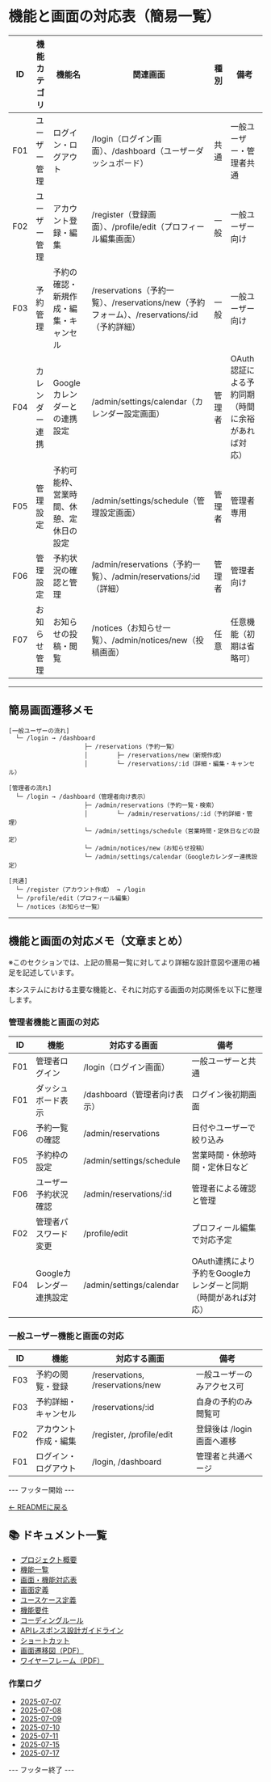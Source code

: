 # 機能と画面の対応表（簡易一覧）

| ID   | 機能カテゴリ | 機能名 | 関連画面 | 種別 | 備考 |
|------|--------------|--------|----------|------|------|
| F01  | ユーザー管理 | ログイン・ログアウト | /login（ログイン画面）、/dashboard（ユーザーダッシュボード） | 共通 | 一般ユーザー・管理者共通 |
| F02  | ユーザー管理 | アカウント登録・編集 | /register（登録画面）、/profile/edit（プロフィール編集画面） | 一般 | 一般ユーザー向け |
| F03  | 予約管理 | 予約の確認・新規作成・編集・キャンセル | /reservations（予約一覧）、/reservations/new（予約フォーム）、/reservations/:id（予約詳細） | 一般 | 一般ユーザー向け |
| F04  | カレンダー連携 | Googleカレンダーとの連携設定 | /admin/settings/calendar（カレンダー設定画面） | 管理者 | OAuth認証による予約同期（時間に余裕があれば対応） |
| F05  | 管理設定 | 予約可能枠、営業時間、休憩、定休日の設定 | /admin/settings/schedule（管理設定画面） | 管理者 | 管理者専用 |
| F06  | 管理設定 | 予約状況の確認と管理 | /admin/reservations（予約一覧）、/admin/reservations/:id（詳細） | 管理者 | 管理者向け |
| F07  | お知らせ管理 | お知らせの投稿・閲覧 | /notices（お知らせ一覧）、/admin/notices/new（投稿画面） | 任意 | 任意機能（初期は省略可） |

---

## 簡易画面遷移メモ

```text
[一般ユーザーの流れ]
  └─ /login → /dashboard
                     ├─ /reservations（予約一覧）
                     │        ├─ /reservations/new（新規作成）
                     │        └─ /reservations/:id（詳細・編集・キャンセル）

[管理者の流れ]
  └─ /login → /dashboard（管理者向け表示）
                     ├─ /admin/reservations（予約一覧・検索）
                     │        └─ /admin/reservations/:id（予約詳細・管理）
                     └─ /admin/settings/schedule（営業時間・定休日などの設定）
                     └─ /admin/notices/new（お知らせ投稿）
                     └─ /admin/settings/calendar（Googleカレンダー連携設定）

[共通]
  └─ /register（アカウント作成） → /login
  └─ /profile/edit（プロフィール編集）
  └─ /notices（お知らせ一覧）

```

---

## 機能と画面の対応メモ（文章まとめ）

※このセクションでは、上記の簡易一覧に対してより詳細な設計意図や運用の補足を記述しています。

本システムにおける主要な機能と、それに対応する画面の対応関係を以下に整理します。

### 管理者機能と画面の対応

| ID   | 機能 | 対応する画面 | 備考 |
|------|------|----------------|------|
| F01  | 管理者ログイン         | /login（ログイン画面） | 一般ユーザーと共通 |
| F01  | ダッシュボード表示     | /dashboard（管理者向け表示） | ログイン後初期画面 |
| F06  | 予約一覧の確認         | /admin/reservations | 日付やユーザーで絞り込み |
| F05  | 予約枠の設定           | /admin/settings/schedule | 営業時間・休憩時間・定休日など |
| F06  | ユーザー予約状況確認   | /admin/reservations/:id | 管理者による確認と管理 |
| F02  | 管理者パスワード変更   | /profile/edit | プロフィール編集で対応予定 |
| F04  | Googleカレンダー連携設定 | /admin/settings/calendar | OAuth連携により予約をGoogleカレンダーと同期（時間があれば対応） |

### 一般ユーザー機能と画面の対応

| ID   | 機能 | 対応する画面 | 備考 |
|------|------|----------------|------|
| F03  | 予約の閲覧・登録       | /reservations, /reservations/new | 一般ユーザーのみアクセス可 |
| F03  | 予約詳細・キャンセル    | /reservations/:id | 自身の予約のみ閲覧可 |
| F02  | アカウント作成・編集   | /register, /profile/edit | 登録後は /login 画面へ遷移 |
| F01  | ログイン・ログアウト    | /login, /dashboard | 管理者と共通ページ |
--- フッター開始 ---

[← READMEに戻る](../README.md)

## 📚 ドキュメント一覧

- [プロジェクト概要](project-overview.md)
- [機能一覧](features.md)
- [画面・機能対応表](function_screen_map.md)
- [画面定義](screens.md)
- [ユースケース定義](usecase_reserve.md)
- [機能要件](functional_requirements.md)
- [コーディングルール](coding-rules.md)
- [APIレスポンス設計ガイドライン](api_response.md)
- [ショートカット](shortcuts.md)
- [画面遷移図（PDF）](画面遷移図.pdf)
- [ワイヤーフレーム（PDF）](ワイヤーフレーム.pdf)

### 作業ログ
- [2025-07-07](logs/2025-07-07.md)
- [2025-07-08](logs/2025-07-08.md)
- [2025-07-09](logs/2025-07-09.md)
- [2025-07-10](logs/2025-07-10.md)
- [2025-07-11](logs/2025-07-11.md)
- [2025-07-15](logs/2025-07-15.md)
- [2025-07-17](logs/2025-07-17.md)

--- フッター終了 ---

